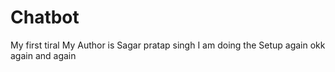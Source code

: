 # Chatbot
My first tiral
My Author is Sagar pratap singh
I am doing the Setup again okk
again and again 
